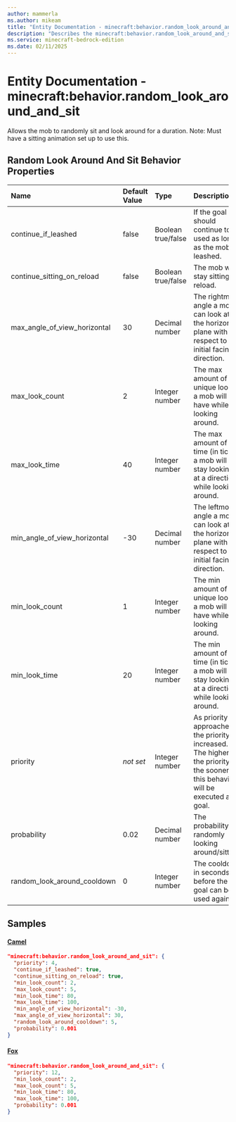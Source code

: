 ```yaml
---
author: mammerla
ms.author: mikeam
title: "Entity Documentation - minecraft:behavior.random_look_around_and_sit"
description: "Describes the minecraft:behavior.random_look_around_and_sit ai behavior component"
ms.service: minecraft-bedrock-edition
ms.date: 02/11/2025 
---
```


# Entity Documentation - minecraft:behavior.random_look_around_and_sit

Allows the mob to randomly sit and look around for a duration. Note: Must have a sitting animation set up to use this.


## Random Look Around And Sit Behavior Properties

|Name       |Default Value |Type |Description |Example Values |
|:----------|:-------------|:----|:-----------|:------------- |
| continue_if_leashed | false | Boolean true/false | If the goal should continue to be used as long as the mob is leashed. | Camel: `true` | 
| continue_sitting_on_reload | false | Boolean true/false | The mob will stay sitting on reload. | Camel: `true` | 
| max_angle_of_view_horizontal | 30 | Decimal number | The rightmost angle a mob can look at on the horizontal plane with respect to its initial facing direction. | Camel: `30` | 
| max_look_count | 2 | Integer number | The max amount of unique looks a mob will have while looking around. | Camel: `5` | 
| max_look_time | 40 | Integer number | The max amount of time (in ticks) a mob will stay looking at a direction while looking around. | Camel: `100` | 
| min_angle_of_view_horizontal | -30 | Decimal number | The leftmost angle a mob can look at on the horizontal plane with respect to its initial facing direction. | Camel: `-30` | 
| min_look_count | 1 | Integer number | The min amount of unique looks a mob will have while looking around. | Camel: `2` | 
| min_look_time | 20 | Integer number | The min amount of time (in ticks) a mob will stay looking at a direction while looking around. | Camel: `80` | 
| priority | *not set* | Integer number | As priority approaches 0, the priority is increased. The higher the priority, the sooner this behavior will be executed as a goal. | Camel: `4`, Fox: `12` | 
| probability | 0.02 | Decimal number | The probability of randomly looking around/sitting. | Camel: `0.001` | 
| random_look_around_cooldown | 0 | Integer number | The cooldown in seconds before the goal can be used again. | Camel: `5` | 

## Samples

#### [Camel](https://github.com/Mojang/bedrock-samples/tree/preview/behavior_pack/entities/camel.json)


```json
"minecraft:behavior.random_look_around_and_sit": {
  "priority": 4,
  "continue_if_leashed": true,
  "continue_sitting_on_reload": true,
  "min_look_count": 2,
  "max_look_count": 5,
  "min_look_time": 80,
  "max_look_time": 100,
  "min_angle_of_view_horizontal": -30,
  "max_angle_of_view_horizontal": 30,
  "random_look_around_cooldown": 5,
  "probability": 0.001
}
```

#### [Fox](https://github.com/Mojang/bedrock-samples/tree/preview/behavior_pack/entities/fox.json)


```json
"minecraft:behavior.random_look_around_and_sit": {
  "priority": 12,
  "min_look_count": 2,
  "max_look_count": 5,
  "min_look_time": 80,
  "max_look_time": 100,
  "probability": 0.001
}
```
